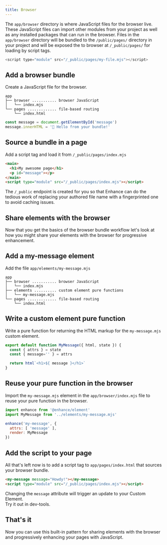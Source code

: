 ```yaml
---
title: Browser
---
```


The `app/browser` directory is where JavaScript files for the browser live. These JavaScript files can import other modules from your project as well as any installed packages that can run in the browser. Files in the `app/browser` directory will be bundled to the `/public/pages/` directory in your project and will be exposed the to browser at `/_public/pages/` for loading by script tags.

```javascript
<script type="module" src="/_public/pages/my-file.mjs"></script>
```

## Add a browser bundle

Create a JavaScript file for the browser.

```
app
├── browser ........... browser JavaScript
│   └── index.mjs
└── pages ............. file-based routing
    └── index.html
```

<doc-code filename="app/browser/index.mjs">

```javascript
const message = document.getElementById('message')
message.innerHTML = '👋 Hello from your bundle!'
```

</doc-code>

## Source a bundle in a page

Add a script tag and load it from `/_public/pages/index.mjs`

<doc-code filename="app/pages/index.html">

```html
<main>
  <h1>My awesome page</h1>
  <p id="message"></p>
</main>
<script type="module" src="/_public/pages/index.mjs"></script>
```

</doc-code>

<doc-callout level="info" mark="💭">

The `/_public` endpoint is created for you so that Enhance can do the tedious work of replacing your authored file name with a fingerprinted one to avoid caching issues.

</doc-callout>

## Share elements with the browser

Now that you get the basics of the browser bundle workflow let's look at how you might share your elements with the browser for progressive enhancement.

## Add a my-message element

Add the file `app/elements/my-message.mjs`

```
app
├── browser ........... browser JavaScript
│   └── index.mjs
├── elements .......... custom element pure functions
│   └── my-message.mjs
└── pages ............. file-based routing
    └── index.html
```

## Write a custom element pure function

Write a pure function for returning the HTML markup for the `my-message.mjs` custom element.

<doc-code filename="app/elements/my-message.mjs">

```javascript
export default function MyMessage({ html, state }) {
  const { attrs } = state
  const { message='' } = attrs

  return html`<h1>${ message }</h1>`
}
```

</doc-code>

## Reuse your pure function in the browser

Import the `my-message.mjs` element in the `app/browser/index.mjs` file to reuse your pure function in the browser.

<doc-code filename="app/browser/index.mjs">

```javascript
import enhance from '@enhance/element'
import MyMessage from '../elements/my-message.mjs'

enhance('my-message', {
  attrs: [ 'message' ],
  render: MyMessage
})
```

</doc-code>

## Add the script to your page

All that's left now is to add a script tag to `app/pages/index.html`  that sources your browser bundle.

<doc-code filename="app/pages/index.html">

```html
<my-message message="Howdy!"></my-message>
<script type="module" src="/_public/pages/index.mjs"></script>
```

</doc-code>

<doc-callout level="info" mark="🤯">

Changing the `message` attribute will trigger an update to your Custom Element.
<br>
Try it out in dev-tools.

</doc-callout>

## That's it

Now you can use this built-in pattern for sharing elements with the browser and progressively enhancing your pages with JavaScript.
